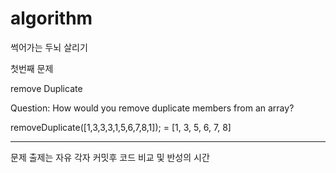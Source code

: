 # algorithm
썩어가는 두뇌 살리기

첫번째 문제


remove Duplicate


Question: How would you remove duplicate members from an array?

removeDuplicate([1,3,3,3,1,5,6,7,8,1]);
  = [1, 3, 5, 6, 7, 8]
  
  
***
문제 출제는 자유
각자 커밋후 코드 비교 및 반성의 시간
